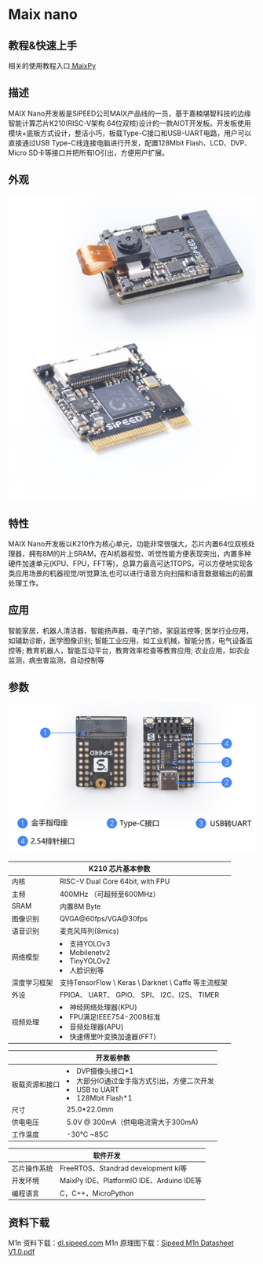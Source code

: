 # Maix nano

## 教程&快速上手

相关的使用教程入口<a href="./../../../../soft/maixpy/zh/" target="_blank"> MaixPy </a>

## 描述
MAIX Nano开发板是SiPEED公司MAIX产品线的一员，基于嘉楠堪智科技的边缘智能计算芯片K210(RISC-V架构 64位双核)设计的一款AIOT开发板。开发板使用模块+底板方式设计，整洁小巧，板载Type-C接口和USB-UART电路，用户可以直接通过USB Type-C线连接电脑进行开发，配置128Mbit Flash、LCD、DVP、Micro SD卡等接口并把所有IO引出，方便用户扩展。

## 外观
<img src="./../assets/dk_board/maix_nano/maix_nano.jpg" alt="Maxi nano" >

## 特性

MAIX Nano开发板以K210作为核心单元，功能非常很强大，芯片内置64位双核处理器，拥有8M的片上SRAM，在Al机器视觉、听觉性能方便表现突出，内置多种硬件加速单元(KPU、FPU，FFT等)，总算力最高可达1TOPS，可以方便地实现各类应用场景的机器视觉/听觉算法,也可以进行语音方向扫描和语音数据输出的前置处理工作。


## 应用
智能家居，机器人清洁器，智能扬声器，电子门锁，家庭监控等;
医学行业应用，如辅助诊断，医学图像识别;
智能工业应用，如工业机械，智能分拣，电气设备监控等;
教育机器人，智能互动平台，教育效率检查等教育应用;
农业应用，如农业监测，病虫害监测，自动控制等

## 参数
![maix_nano](./../assets/dk_board/maix_nano/maix_nano.png)
<table role="table" class="center_table">
    <thead>
        <tr>
            <th colspan = "2">K210 芯片基本参数</th>   
        </tr>
    </thead>
    <tbody>
    <tr>    
        <td>内核</td>
        <td>RISC-V Dual Core 64bit, with FPU</td>
    </tr>
    <tr>
        <td>主频</td>
        <td>400MHz （可超频至600MHz）</td>
    </tr>
    <tr>
        <td>SRAM</td>
        <td>内置8M Byte</td>
    </tr>
    <tr>
        <td>图像识别</td>
        <td>QVGA@60fps/VGA@30fps</td>
    </tr>
    <tr>
        <td>语音识别</td>
        <td>麦克风阵列(8mics)</td>
    </tr>
    <tr>
        <td>网络模型</td>
        <td><li>支持YOLOv3<li>Mobilenetv2<li>TinyYOLOv2<li>人脸识别等</td>
    </tr>
    <tr>
        <td>深度学习框架</td>
        <td>支持TensorFlow \ Keras \ Darknet \ Caffe 等主流框架</td>
    </tr>
    <tr>
        <td>外设</td>
        <td>FPIOA、 UART、 GPIO、 SPI、 I2C、I2S、 TIMER</td>
    </tr>
    <tr>
        <td>视频处理</td>
        <td><li>神经网络处理器(KPU)<li>FPU满足IEEE754-2008标准<li>音频处理器(APU)<li>快速傅里叶变换加速器(FFT)</td>
    </tr>
    </tbody>
</table>

<table role="table" class="center_table">
    <thead>
        <tr>
            <th colspan = "2" >开发板参数</th>   
        </tr>
    </thead>
        <td> 板载资源和接口</td>
        <td><li>DVP摄像头接口*1 <li>大部分IO通过金手指方式引出，方便二次开发<li>USB to UART<li>128Mbit Flash*1</td>
    </tr>
    <tr>
        <td>尺寸</td>
        <td>25.0*22.0mm</td>
    </tr>
    <tr>
        <td>供电电压</td>
        <td>5.0V @ 300mA（供电电流需大于300mA)</td>
    </tr>
    <tr>
        <td>工作温度</td>
        <td>-30℃ ~85C</td>
    </tr>
</table>
    
<table role="table" class="center_table">
    <thead>
        <tr>
        <th colspan = "2">软件开发</th>
        <tr>
    </thead>
    <tr>
    <td>芯片操作系统</td>
    <td>FreeRTOS、Standrad development ki等</td>
    </tr>
    <tr>
    <td>开发环境</td>
    <td>MaixPy IDE、PlatformlO IDE、Arduino IDE等</td>
    </tr>
    <tr>
    <td>编程语言</td>
    <td>C，C++，MicroPython</td>
    </tr>
</table>

## 资料下载
M1n 资料下载：[dl.sipeed.com](https://dl.sipeed.com/shareURL/MAIX/HDK/Sipeed-M1n)
M1n 原理图下载：[Sipeed M1n Datasheet V1.0.pdf](https://dl.sipeed.com/fileList/MAIX/HDK/Sipeed-M1n/Sipeed%20M1n%20Datasheet%20V1.0.pdf)
